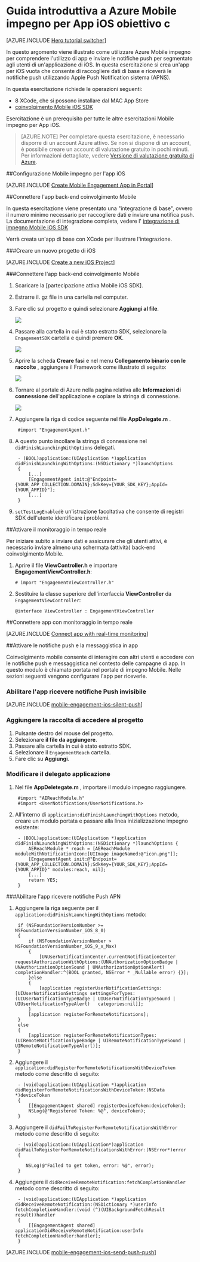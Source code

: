 <properties
    pageTitle="Guida introduttiva di Azure Mobile impegno per iOS obiettivo c | Microsoft Azure"
    description="Informazioni su come usare Azure Mobile coinvolgimento con le notifiche push e analitica per App iOS."
    services="mobile-engagement"
    documentationCenter="mobile"
    authors="piyushjo"
    manager="erikre"
    editor="" />

<tags
    ms.service="mobile-engagement"
    ms.workload="mobile"
    ms.tgt_pltfrm="mobile-ios"
    ms.devlang="objective-c"
    ms.topic="hero-article"
    ms.date="10/05/2016"
    ms.author="piyushjo" />

# <a name="get-started-with-azure-mobile-engagement-for-ios-apps-in-objective-c"></a>Guida introduttiva a Azure Mobile impegno per App iOS obiettivo c

[AZURE.INCLUDE [Hero tutorial switcher](../../includes/mobile-engagement-hero-tutorial-switcher.md)]

In questo argomento viene illustrato come utilizzare Azure Mobile impegno per comprendere l'utilizzo di app e inviare le notifiche push per segmentato agli utenti di un'applicazione di iOS.
In questa esercitazione si crea un'app per iOS vuota che consente di raccogliere dati di base e riceverà le notifiche push utilizzando Apple Push Notification sistema (APNS).

In questa esercitazione richiede le operazioni seguenti:

+ 8 XCode, che si possono installare dal MAC App Store
+ [coinvolgimento Mobile iOS SDK]

Esercitazione è un prerequisito per tutte le altre esercitazioni Mobile impegno per App iOS.

> [AZURE.NOTE] Per completare questa esercitazione, è necessario disporre di un account Azure attivo. Se non si dispone di un account, è possibile creare un account di valutazione gratuito in pochi minuti. Per informazioni dettagliate, vedere [Versione di valutazione gratuita di Azure](https://azure.microsoft.com/pricing/free-trial/?WT.mc_id=A0E0E5C02&amp;returnurl=http%3A%2F%2Fazure.microsoft.com%2Fen-us%2Fdocumentation%2Farticles%2Fmobile-engagement-ios-get-started).

##<a id="setup-azme"></a>Configurazione Mobile impegno per l'app iOS

[AZURE.INCLUDE [Create Mobile Engagement App in Portal](../../includes/mobile-engagement-create-app-in-portal-new.md)]

##<a id="connecting-app"></a>Connettere l'app back-end coinvolgimento Mobile

In questa esercitazione viene presentato una "integrazione di base", ovvero il numero minimo necessario per raccogliere dati e inviare una notifica push. La documentazione di integrazione completa, vedere l' [integrazione di impegno Mobile iOS SDK](mobile-engagement-ios-sdk-overview.md)

Verrà creata un'app di base con XCode per illustrare l'integrazione.

###<a name="create-a-new-ios-project"></a>Creare un nuovo progetto di iOS

[AZURE.INCLUDE [Create a new iOS Project](../../includes/mobile-engagement-create-new-ios-app.md)]

###<a name="connect-your-app-to-the-mobile-engagement-backend"></a>Connettere l'app back-end coinvolgimento Mobile

1. Scaricare la [partecipazione attiva Mobile iOS SDK].
2. Estrarre il. gz file in una cartella nel computer.
3. Fare clic sul progetto e quindi selezionare **Aggiungi al file**.

    ![][1]

4. Passare alla cartella in cui è stato estratto SDK, selezionare la `EngagementSDK` cartella e quindi premere **OK**.

    ![][2]

5. Aprire la scheda **Creare fasi** e nel menu **Collegamento binario con le raccolte** , aggiungere il Framework come illustrato di seguito:

    ![][3]

6. Tornare al portale di Azure nella pagina relativa alle **Informazioni di connessione** dell'applicazione e copiare la stringa di connessione.

    ![][4]

7. Aggiungere la riga di codice seguente nel file **AppDelegate.m** .

        #import "EngagementAgent.h"

8. A questo punto incollare la stringa di connessione nel `didFinishLaunchingWithOptions` delegati.

        - (BOOL)application:(UIApplication *)application didFinishLaunchingWithOptions:(NSDictionary *)launchOptions
        {
            [...]   
            [EngagementAgent init:@"Endpoint={YOUR_APP_COLLECTION.DOMAIN};SdkKey={YOUR_SDK_KEY};AppId={YOUR_APPID}"];
            [...]
        }

9. `setTestLogEnabled`è un'istruzione facoltativa che consente di registri SDK dell'utente identificare i problemi. 

##<a id="monitor"></a>Attivare il monitoraggio in tempo reale

Per iniziare subito a inviare dati e assicurare che gli utenti attivi, è necessario inviare almeno una schermata (attività) back-end coinvolgimento Mobile.

1. Aprire il file **ViewController.h** e importare **EngagementViewController.h**:

    `# import "EngagementViewController.h"`

2. Sostituire la classe superiore dell'interfaccia **ViewController** da `EngagementViewController`:

    `@interface ViewController : EngagementViewController`

##<a id="monitor"></a>Connettere app con monitoraggio in tempo reale

[AZURE.INCLUDE [Connect app with real-time monitoring](../../includes/mobile-engagement-connect-app-with-monitor.md)]

##<a id="integrate-push"></a>Attivare le notifiche push e la messaggistica in app

Coinvolgimento mobile consente di interagire con altri utenti e accedere con le notifiche push e messaggistica nel contesto delle campagne di app. In questo modulo è chiamato portata nel portale di impegno Mobile.
Nelle sezioni seguenti vengono configurare l'app per riceverle.

### <a name="enable-your-app-to-receive-silent-push-notifications"></a>Abilitare l'app ricevere notifiche Push invisibile

[AZURE.INCLUDE [mobile-engagement-ios-silent-push](../../includes/mobile-engagement-ios-silent-push.md)]  

### <a name="add-the-reach-library-to-your-project"></a>Aggiungere la raccolta di accedere al progetto

1. Pulsante destro del mouse del progetto.
2. Selezionare **il file da aggiungere**.
3. Passare alla cartella in cui è stato estratto SDK.
4. Selezionare il `EngagementReach` cartella.
5. Fare clic su **Aggiungi**.

### <a name="modify-your-application-delegate"></a>Modificare il delegato applicazione

1. Nel file **AppDeletegate.m** , importare il modulo impegno raggiungere.

        #import "AEReachModule.h"
        #import <UserNotifications/UserNotifications.h>

2. All'interno di `application:didFinishLaunchingWithOptions` metodo, creare un modulo portata e passare alla linea inizializzazione impegno esistente:

        - (BOOL)application:(UIApplication *)application didFinishLaunchingWithOptions:(NSDictionary *)launchOptions {
            AEReachModule * reach = [AEReachModule moduleWithNotificationIcon:[UIImage imageNamed:@"icon.png"]];
            [EngagementAgent init:@"Endpoint={YOUR_APP_COLLECTION.DOMAIN};SdkKey={YOUR_SDK_KEY};AppId={YOUR_APPID}" modules:reach, nil];
            [...]
            return YES;
        }

###<a name="enable-your-app-to-receive-apns-push-notifications"></a>Abilitare l'app ricevere notifiche Push APN

1. Aggiungere la riga seguente per il `application:didFinishLaunchingWithOptions` metodo:

        if (NSFoundationVersionNumber >= NSFoundationVersionNumber_iOS_8_0)
        {
            if (NSFoundationVersionNumber > NSFoundationVersionNumber_iOS_9_x_Max)
            {
                [UNUserNotificationCenter.currentNotificationCenter requestAuthorizationWithOptions:(UNAuthorizationOptionBadge | UNAuthorizationOptionSound | UNAuthorizationOptionAlert) completionHandler:^(BOOL granted, NSError * _Nullable error) {}];
            }else
            {
                [application registerUserNotificationSettings:[UIUserNotificationSettings settingsForTypes:(UIUserNotificationTypeBadge | UIUserNotificationTypeSound | UIUserNotificationTypeAlert)   categories:nil]];
            }
            [application registerForRemoteNotifications];
        }
        else
        {
            [application registerForRemoteNotificationTypes:(UIRemoteNotificationTypeBadge | UIRemoteNotificationTypeSound | UIRemoteNotificationTypeAlert)];
        }

2. Aggiungere il `application:didRegisterForRemoteNotificationsWithDeviceToken` metodo come descritto di seguito:

        - (void)application:(UIApplication *)application didRegisterForRemoteNotificationsWithDeviceToken:(NSData *)deviceToken
        {
            [[EngagementAgent shared] registerDeviceToken:deviceToken];
            NSLog(@"Registered Token: %@", deviceToken);
        }

3. Aggiungere il `didFailToRegisterForRemoteNotificationsWithError` metodo come descritto di seguito:

        - (void)application:(UIApplication*)application didFailToRegisterForRemoteNotificationsWithError:(NSError*)error
        {
           
           NSLog(@"Failed to get token, error: %@", error);
        }

4. Aggiungere il `didReceiveRemoteNotification:fetchCompletionHandler` metodo come descritto di seguito:

        - (void)application:(UIApplication *)application didReceiveRemoteNotification:(NSDictionary *)userInfo fetchCompletionHandler:(void (^)(UIBackgroundFetchResult result))handler
        {
            [[EngagementAgent shared] applicationDidReceiveRemoteNotification:userInfo fetchCompletionHandler:handler];
        }

[AZURE.INCLUDE [mobile-engagement-ios-send-push-push](../../includes/mobile-engagement-ios-send-push.md)]

<!-- URLs. -->
[Coinvolgimento mobile iOS SDK]: http://aka.ms/qk2rnj

<!-- Images. -->
[1]: ./media/mobile-engagement-ios-get-started/xcode-add-files.png
[2]: ./media/mobile-engagement-ios-get-started/xcode-select-engagement-sdk.png
[3]: ./media/mobile-engagement-ios-get-started/xcode-build-phases.png
[4]: ./media/mobile-engagement-ios-get-started/app-connection-info-page.png

